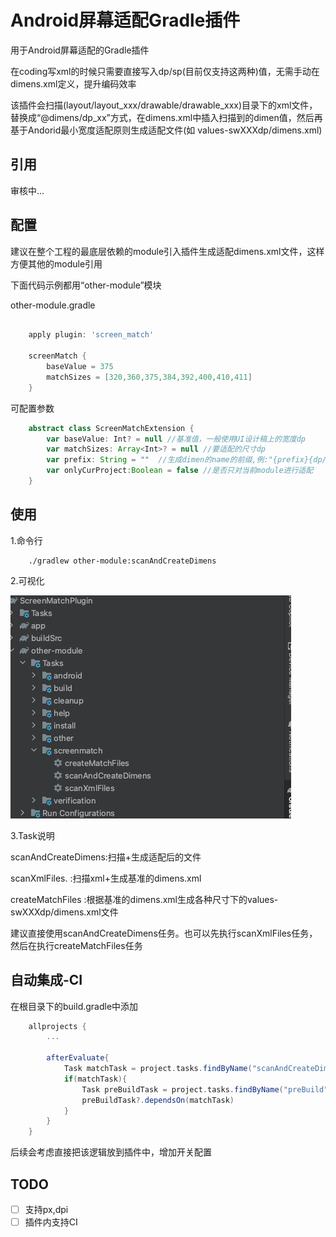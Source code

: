 # Android屏幕适配Gradle插件  

用于Android屏幕适配的Gradle插件  

在coding写xml的时候只需要直接写入dp/sp(目前仅支持这两种)值，无需手动在dimens.xml定义，提升编码效率  

该插件会扫描(layout/layout_xxx/drawable/drawable_xxx)目录下的xml文件，替换成“@dimens/dp_xx”方式，在dimens.xml中插入扫描到的dimen值，然后再基于Andorid最小宽度适配原则生成适配文件(如 values-swXXXdp/dimens.xml)

## 引用
审核中...

## 配置
建议在整个工程的最底层依赖的module引入插件生成适配dimens.xml文件，这样方便其他的module引用  

下面代码示例都用“other-module”模块

other-module.gradle
```gradle

    apply plugin: 'screen_match'

    screenMatch {
        baseValue = 375
        matchSizes = [320,360,375,384,392,400,410,411]
    }

```
可配置参数
```gradle
    abstract class ScreenMatchExtension {
        var baseValue: Int? = null //基准值，一般使用UI设计稿上的宽度dp
        var matchSizes: Array<Int>? = null //要适配的尺寸dp
        var prefix: String = ""  //生成dimen的name的前缀,例:"{prefix}{dp/sp}_100 ",如果未设置，则默认未"{dp/sp}_100"
        var onlyCurProject:Boolean = false //是否只对当前module进行适配
    }
```
## 使用
1.命令行  
```shell
    ./gradlew other-module:scanAndCreateDimens
```

2.可视化  
  
![Image text](https://raw.githubusercontent.com/zcys12173/ScreenMatchPlugin/main/images/task_position.png)  

3.Task说明  

scanAndCreateDimens:扫描+生成适配后的文件  

scanXmlFiles.      :扫描xml+生成基准的dimens.xml  

createMatchFiles   :根据基准的dimens.xml生成各种尺寸下的values-swXXXdp/dimens.xml文件  

建议直接使用scanAndCreateDimens任务。也可以先执行scanXmlFiles任务，然后在执行createMatchFiles任务  


## 自动集成-CI  

在根目录下的build.gradle中添加  

```gradle
    allprojects {
        ...
        
        afterEvaluate{
            Task matchTask = project.tasks.findByName("scanAndCreateDimens")
            if(matchTask){
                Task preBuildTask = project.tasks.findByName("preBuild")
                preBuildTask?.dependsOn(matchTask)
            }
        }
    }
```

后续会考虑直接把该逻辑放到插件中，增加开关配置

## TODO

* [ ] 支持px,dpi
* [ ] 插件内支持CI
